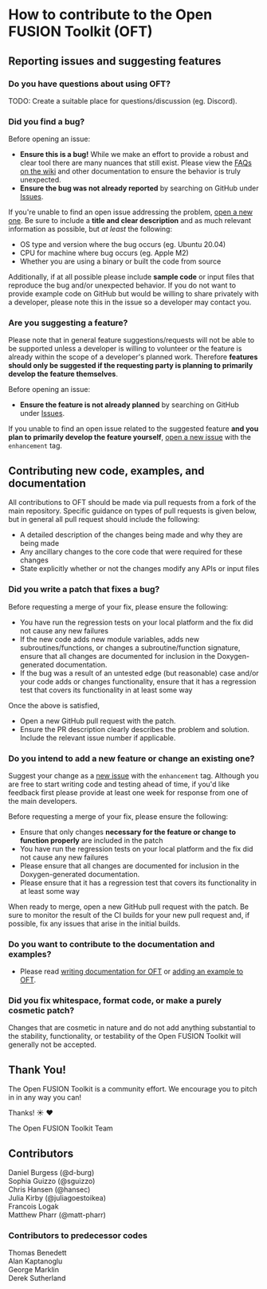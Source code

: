 # How to contribute to the Open FUSION Toolkit (OFT)

## Reporting issues and suggesting features

### Do you have questions about using OFT?
TODO: Create a suitable place for questions/discussion (eg. Discord).

### Did you find a bug?
Before opening an issue:
* **Ensure this is a bug!** While we make an effort to provide a robust and clear tool there are many nuances that still exist. Please view the [FAQs on the wiki](https://github.com/openfusiontoolkit/OpenFUSIONToolkit/wiki) and other documentation to ensure the behavior is truly unexpected.
* **Ensure the bug was not already reported** by searching on GitHub under [Issues](https://github.com/openfusiontoolkit/OpenFUSIONToolkit/issues).

If you're unable to find an open issue addressing the problem, [open a new one](https://github.com/openfusiontoolkit/OpenFUSIONToolkit/issues/new). Be sure to include a **title and clear description** and as much relevant information as possible, but *at least* the following:
 * OS type and version where the bug occurs (eg. Ubuntu 20.04)
 * CPU for machine where bug occurs (eg. Apple M2)
 * Whether you are using a binary or built the code from source

Additionally, if at all possible please include **sample code** or input files that reproduce the bug and/or unexpected behavior. If you do not want to provide example code on GitHub but would be willing to share privately with a developer, please note this in the issue so a developer may contact you.

### Are you suggesting a feature?
Please note that in general feature suggestions/requests will not be able to be supported unless a developer is willing to volunteer or the feature is already within the scope of a developer's planned work. Therefore **features should only be suggested if the requesting party is planning to primarily develop the feature themselves**.

Before opening an issue:
* **Ensure the feature is not already planned** by searching on GitHub under [Issues](https://github.com/openfusiontoolkit/OpenFUSIONToolkit/issues).

If you unable to find an open issue related to the suggested feature **and you plan to primarily develop the feature yourself**, [open a new issue](https://github.com/openfusiontoolkit/OpenFUSIONToolkit/issues/new) with the `enhancement` tag.

## Contributing new code, examples, and documentation

All contributions to OFT should be made via pull requests from a fork of the main repository. Specific guidance on types of pull requests is given below, but in general all pull request should include the following:
 * A detailed description of the changes being made and why they are being made
 * Any ancillary changes to the core code that were required for these changes
 * State explicitly whether or not the changes modify any APIs or input files

### Did you write a patch that fixes a bug?

Before requesting a merge of your fix, please ensure the following:
 * You have run the regression tests on your local platform and the fix did not cause any new failures
 * If the new code adds new module variables, adds new subroutines/functions, or changes a subroutine/function signature, ensure that all changes are documented for inclusion in the Doxygen-generated documentation.
 * If the bug was a result of an untested edge (but reasonable) case and/or your code adds or changes functionality, ensure that it has a regression test that covers its functionality in at least some way

Once the above is satisfied, 
* Open a new GitHub pull request with the patch.
* Ensure the PR description clearly describes the problem and solution. Include the relevant issue number if applicable.


### Do you intend to add a new feature or change an existing one?

Suggest your change as a [new issue](https://github.com/openfusiontoolkit/OpenFUSIONToolkit/issues) with the `enhancement` tag. Although you are free to start writing code and testing ahead of time, if you'd like feedback first please provide at least one week for response from one of the main developers.

Before requesting a merge of your fix, please ensure the following:
 * Ensure that only changes **necessary for the feature or change to function properly** are included in the patch
 * You have run the regression tests on your local platform and the fix did not cause any new failures
 * Please ensure that all changes are documented for inclusion in the Doxygen-generated documentation.
 * Please ensure that it has a regression test that covers its functionality in at least some way

When ready to merge, open a new GitHub pull request with the patch. Be sure to monitor the result of the CI builds for your new pull request and, if possible, fix any issues that arise in the initial builds.

### Do you want to contribute to the documentation and examples?

* Please read [writing documentation for OFT](https://github.com/openfusiontoolkit/OpenFUSIONToolkit/wiki/Writing-documentation-for-OFT) or [adding an example to OFT](https://github.com/openfusiontoolkit/OpenFUSIONToolkit/wiki/Adding-an-example-to-OFT).

### Did you fix whitespace, format code, or make a purely cosmetic patch?

Changes that are cosmetic in nature and do not add anything substantial to the stability, functionality, or testability of the Open FUSION Toolkit will generally not be accepted.

## Thank You!

The Open FUSION Toolkit is a community effort. We encourage you to pitch in in any way you can!

Thanks! :sunny: :heart:

The Open FUSION Toolkit Team

## Contributors
Daniel Burgess (@d-burg)\
Sophia Guizzo (@sguizzo)\
Chris Hansen (@hansec)\
Julia Kirby (@juliagoestoikea)\
Francois Logak\
Matthew Pharr (@matt-pharr)

### Contributors to predecessor codes
Thomas Benedett\
Alan Kaptanoglu\
George Marklin\
Derek Sutherland